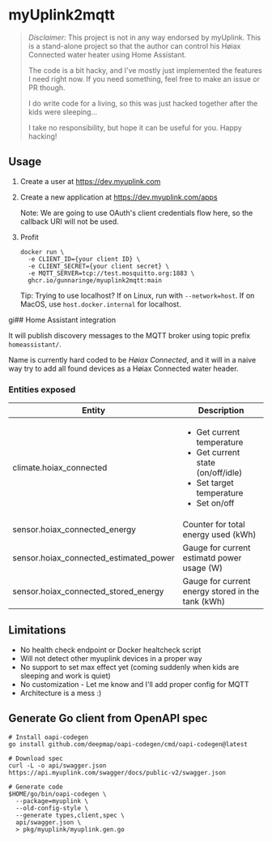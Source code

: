 # myUplink2mqtt

> *Disclaimer:*
> This project is not in any way endorsed by myUplink.
> This is a stand-alone project so that the author can control his Høiax Connected water heater using Home Assistant.
>
> The code is a bit hacky, and I've mostly just implemented the features I need right now.
> If you need something, feel free to make an issue or PR though.
>
> I do write code for a living, so this was just hacked together after the kids were sleeping...
>
> I take no responsibility, but hope it can be useful for you.
> Happy hacking!


## Usage

1. Create a user at https://dev.myuplink.com

2. Create a new application at https://dev.myuplink.com/apps

   Note: We are going to use OAuth's client credentials flow here, so the callback URI will not be used.

3. Profit

   ```shell
   docker run \
     -e CLIENT_ID={your client ID} \
     -e CLIENT_SECRET={your client secret} \
     -e MQTT_SERVER=tcp://test.mosquitto.org:1883 \
     ghcr.io/gunnaringe/myuplink2mqtt:main
   ```

   Tip: Trying to use localhost? If on Linux, run with `--network=host`. If on MacOS, use `host.docker.internal` for localhost.

gi## Home Assistant integration

It will publish discovery messages to the MQTT broker using topic prefix `homeassistant/`.

Name is currently hard coded to be _Høiax Connected_, and it will in a naive way try to add all found devices as a Høiax Connected water header.


### Entities exposed
| Entity                                 | Description                                                                             |
|----------------------------------------|-----------------------------------------------------------------------------------------|
| climate.hoiax_connected                | <ul><li>Get current temperature</li><li>Get current state (on/off/idle)</li><li>Set target temperature</li><li>Set on/off</li></ul> |
| sensor.hoiax_connected_energy          | Counter for total energy used (kWh)                                                     |
| sensor.hoiax_connected_estimated_power | Gauge for current estimatd power usage (W)                                              |
| sensor.hoiax_connected_stored_energy   | Gauge for current energy stored in the tank (kWh)                                       |


## Limitations
- No health check endpoint or Docker healtcheck script
- Will not detect other myuplink devices in a proper way
- No support to set max effect yet (coming suddenly when kids are sleeping and work is quiet)
- No customization - Let me know and I'll add proper config for MQTT
- Architecture is a mess :)


## Generate Go client from OpenAPI spec
```
# Install oapi-codegen
go install github.com/deepmap/oapi-codegen/cmd/oapi-codegen@latest

# Download spec
curl -L -o api/swagger.json https://api.myuplink.com/swagger/docs/public-v2/swagger.json

# Generate code
$HOME/go/bin/oapi-codegen \
  --package=myuplink \
  --old-config-style \
  --generate types,client,spec \
  api/swagger.json \
  > pkg/myuplink/myuplink.gen.go
```
